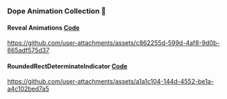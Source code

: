 ### Dope Animation Collection 🥳

#### Reveal Animations [Code](https://github.com/ilyasipek/ComposeAnimation101/blob/main/app/src/main/java/com/ilyasipek/composeanimations101/animations/RevealAnimations.kt)

https://github.com/user-attachments/assets/c862255d-599d-4af8-9d0b-665adf575d37


#### RoundedRectDeterminateIndicator [Code](https://github.com/ilyasipek/DopeComposeAnimations/blob/main/app/src/main/java/com/ilyasipek/composeanimations101/animations/RoundedRectBorderProgress.kt)


https://github.com/user-attachments/assets/a1a1c104-144d-4552-be1a-a4c102bed7a5

